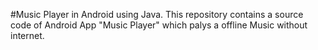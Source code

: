 #Music Player in Android using Java.
This repository contains a source code of  Android App "Music Player" which palys a offline Music without internet.
